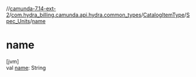 //[camunda-7.14-ext-2](../../../../index.md)/[com.hydra_billing.camunda.api.hydra.common_types](../../index.md)/[CatalogItemType](../index.md)/[Spec_Units](index.md)/[name](name.md)

# name

[jvm]\
val [name](name.md): String
